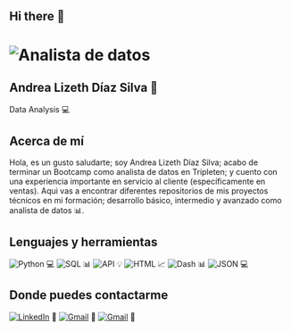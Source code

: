 ## Hi there 👋

<!--
**andra96silva/andra96silva** is a ✨ _special_ ✨ repository because its `README.md` (this file) appears on your GitHub profile. -->

# <img src="https://media.istockphoto.com/id/1867035079/photo/analytics-and-data-management-systems-business-analytics-and-data-management-systems-to-make.jpg?s=1024x1024&w=is&k=20&c=RWqxFf_SHjF8KXgIMUeBtG4QAgW88_7rrhH8i_yuYnw=" alt="Analista de datos">
## Andrea Lizeth Díaz Silva 👋
Data Analysis 💻
## Acerca de mí
Hola, es un gusto saludarte; soy Andrea Lizeth Díaz Silva; acabo de terminar un Bootcamp como analista de datos en Tripleten; y cuento con una experiencia importante en servicio al cliente (específicamente en ventas). Aqui vas a encontrar diferentes repositorios de mis proyectos técnicos en mi formación; desarrollo básico, intermedio y avanzado como analista de datos 📊.
## Lenguajes y herramientas
![Python](https://img.shields.io/badge/Python-3776AB?style=for-the-badge&logo=python&logoColor=white) 💻
![SQL](https://img.shields.io/badge/SQL-CC2927?style=for-the-badge&logo=mysql&logoColor=white) 📊
![API](https://img.shields.io/badge/API-3776AB?style=for-the-badge&logo=api&logoColor=white) 💡
![HTML](https://img.shields.io/badge/HTML-E34F26?style=for-the-badge&logo=html5&logoColor=white) 📈
![Dash](https://img.shields.io/badge/Dash-008DE4?style=for-the-badge&logo=plotly&logoColor=white) 📊
![JSON](https://img.shields.io/badge/JSON-000000?style=for-the-badge&logo=json&logoColor=white) 💻
## Donde puedes contactarme
[![LinkedIn](https://img.shields.io/badge/LinkedIn-0077B5?style=for-the-badge&logo=linkedin&logoColor=white)](https://www.linkedin.com/in/andrea-lizeth-díaz-silva-b59834333) 👋
[![Gmail](https://img.shields.io/badge/Gmail-D14836?style=for-the-badge&logo=gmail&logoColor=white)](mailto:andrea96silvald@gmail.com) 📧
[![Gmail](https://img.shields.io/badge/Gmail-D14836?style=for-the-badge&logo=gmail&logoColor=white)](mailto:silvaandreina1005@gmail.com) 📧









